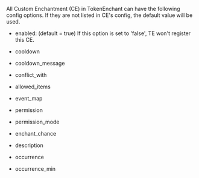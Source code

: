 All Custom Enchantment (CE) in TokenEnchant can have the following config options.  If they are not listed in CE's config, the default value will be used.

- enabled: (default = true)
    If this option is set to 'false', TE won't register this CE.

- cooldown

- cooldown_message

- conflict_with

- allowed_items

- event_map

- permission

- permission_mode

- enchant_chance

- description

- occurrence

- occurrence_min

